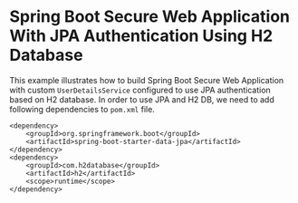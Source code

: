 # Spring Boot Secure Web Application With JPA Authentication Using H2 Database

This example illustrates how to build Spring Boot Secure Web Application with custom `UserDetailsService` configured to use JPA authentication based on H2 database. In order to use JPA and H2 DB, we need to add following dependencies to `pom.xml` file.

```maven
<dependency>
    <groupId>org.springframework.boot</groupId>
    <artifactId>spring-boot-starter-data-jpa</artifactId>
</dependency>
<dependency>
    <groupId>com.h2database</groupId>
    <artifactId>h2</artifactId>
    <scope>runtime</scope>
</dependency>
```
